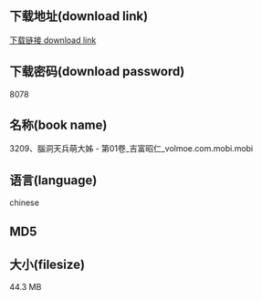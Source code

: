 ## 下载地址(download link)
[下载链接 download link](https://tutu365.netlify.app/?s=3209%E3%80%81%E8%85%A6%E6%B4%9E%E5%A4%A9%E5%85%B5%E8%90%8C%E5%A4%A7%E5%A7%8A+-+%E7%AC%AC01%E5%8D%B7_%E5%90%89%E5%AF%8C%E6%98%AD%E4%BB%81_volmoe.com.mobi)

## 下载密码(download password)
8078

## 名称(book name)
3209、腦洞天兵萌大姊 - 第01卷_吉富昭仁_volmoe.com.mobi.mobi

## 语言(language)
chinese

## MD5


## 大小(filesize)
44.3 MB
